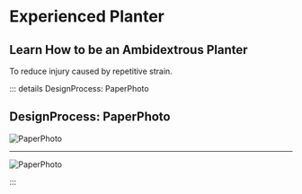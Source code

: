 # Experienced Planter

## Learn How to be an Ambidextrous Planter

To reduce injury caused by repetitive strain.

::: details DesignProcess: PaperPhoto

## DesignProcess: PaperPhoto

![PaperPhoto](/Paper_BetaQuote.jpg)

---

![PaperPhoto](/Paper_BetaQuote2.jpg)

:::